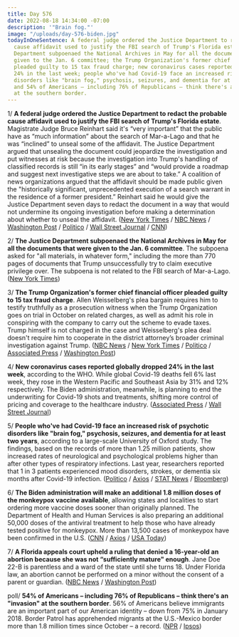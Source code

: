 ```yaml
---
title: Day 576
date: 2022-08-18 14:34:00 -07:00
description: '"Brain fog."'
image: "/uploads/day-576-biden.jpg"
todayInOneSentence: A federal judge ordered the Justice Department to redact the probable
  cause affidavit used to justify the FBI search of Trump's Florida estate; the Justice
  Department subpoenaed the National Archives in May for all the documents that were
  given to the Jan. 6 committee; the Trump Organization's former chief financial officer
  pleaded guilty to 15 tax fraud charge; new coronavirus cases reported globally dropped
  24% in the last week; people who've had Covid-19 face an increased risk of psychotic
  disorders like "brain fog," psychosis, seizures, and dementia for at least two years;
  and 54% of Americans – including 76% of Republicans – think there's an "invasion"
  at the southern border.
---
```


1/ **A federal judge ordered the Justice Department to redact the probable cause affidavit used to justify the FBI search of Trump's Florida estate**. Magistrate Judge Bruce Reinhart said it's “very important” that the public have as “much information” about the search of Mar-a-Lago and that he was “inclined” to unseal some of the affidavit. The Justice Department argued that unsealing the document could jeopardize the investigation and put witnesses at risk because the investigation into Trump's handling of classified records is still “in its early stages” and “would provide a roadmap and suggest next investigative steps we are about to take.” A coalition of news organizations argued that the affidavit should be made public given the "historically significant, unprecedented execution of a search warrant in the residence of a former president.” Reinhart said he would give the Justice Department seven days to redact the document in a way that would not undermine its ongoing investigation before making a determination about whether to unseal the affidavit. ([New York Times](https://www.nytimes.com/2022/08/18/us/politics/trump-fbi-affidavit-warrant.html) / [NBC News](https://www.nbcnews.com/politics/donald-trump/judge-orders-portions-mar-lago-search-affidavit-unsealed-rcna43688) / [Washington Post](https://www.washingtonpost.com/national-security/2022/08/18/trump-mar-a-lago-affidavit/) / [Politico](https://www.politico.com/news/2022/08/18/doj-battles-to-keep-warrant-details-secret-00052669) / [Wall Street Journal](https://www.wsj.com/articles/federal-judge-to-consider-unsealing-affidavit-that-led-to-mar-a-lago-search-11660819623?mod=breakingnews) / [CNN](https://www.cnn.com/politics/live-news/mar-a-lago-fbi-search-warrant-hearing/index.html))

2/ **The Justice Department subpoenaed the National Archives in May for all the documents that were given to the Jan. 6 committee**. The subpoena asked for "all materials, in whatever form," including the more than 770 pages of documents that Trump unsuccessfully try to claim executive privilege over. The subpoena is not related to the FBI search of Mar-a-Lago. ([New York Times](https://www.nytimes.com/2022/08/17/us/politics/jan-6-grand-jury-subpoena.html))

3/ **The Trump Organization's former chief financial officer pleaded guilty to 15 tax fraud charge**. Allen Weisselberg's plea bargain requires him to testify truthfully as a prosecution witness when the Trump Organization goes on trial in October on related charges, as well as admit his role in conspiring with the company to carry out the scheme to evade taxes. Trump himself is not charged in the case and Weisselberg's plea deal doesn't require him to cooperate in the district attorney’s broader criminal investigation against Trump. ([NBC News](https://www.nbcnews.com/politics/donald-trump/ex-trump-org-cfo-weisselberg-expected-plead-guilty-cooperate-company-t-rcna43679) / [New York Times](https://www.nytimes.com/2022/08/18/nyregion/weisselberg-trump-guilty-plea.html) / [Politico](https://www.politico.com/news/2022/08/18/top-trump-executive-pleads-guilty-to-fraud-in-new-york-00052638) / [Associated Press](https://apnews.com/article/allen-weisselberg-trump-cfo-plea-deal-e36dbd47ee3b0323e1fa102117718011) / [Washington Post](https://www.washingtonpost.com/nation/2022/08/18/weisselberg-trump-guilty-plea/))

4/ **New coronavirus cases reported globally dropped 24% in the last week**, according to the WHO. While global Covid-19 deaths fell 6% last week, they rose in the Western Pacific and Southeast Asia by 31% and 12% respectively. The Biden administration, meanwhile, is planning to end the underwriting for Covid-19 shots and treatments, shifting more control of pricing and coverage to the healthcare industry. ([Associated Press](https://apnews.com/article/covid-health-united-nations-world-organization-58422421ac4a2cfa459295d571783756) / [Wall Street Journal](https://www.wsj.com/articles/biden-administration-plans-for-end-of-covid-19-shot-treatment-coverage-11660838418?mod=hp_lead_pos4))

5/ **People who've had Covid-19 face an increased risk of psychotic disorders like "brain fog," psychosis, seizures, and dementia for at least two years**, according to a large-scale University of Oxford study. The findings, based on the records of more than 1.25 million patients, show increased rates of neurological and psychological problems higher than after other types of respiratory infections. Last year, researchers reported that 1 in 3 patients experienced mood disorders, strokes, or dementia six months after Covid-19 infection. ([Politico](https://www.politico.eu/article/covid-impair-brain-function-dementia-psychosis-anxiety-depression-large-study/) / [Axios](https://www.axios.com/2022/08/18/covid-brain-fog-dementia-risks-long-term-study) / [STAT News](https://www.statnews.com/2022/08/17/risk-of-brain-fog-and-other-conditions-persists-up-to-two-years-after-covid-infection/) / [Bloomberg](https://www.bloomberg.com/news/articles/2022-08-17/covid-s-harmful-effects-on-the-brain-reverberate-years-later?sref=MIBMEEoj))

6/ **The Biden administration will make an additional 1.8 million doses of the monkeypox vaccine available**, allowing states and localities to start ordering more vaccine doses sooner than originally planned. The Department of Health and Human Services is also preparing an additional 50,000 doses of the antiviral treatment to help those who have already tested positive for monkeypox. More than 13,500 cases of monkeypox have been confirmed in the U.S. ([CNN](https://www.cnn.com/2022/08/18/politics/monkeypox-vaccine-response-biden-administration/index.html) / [Axios](https://www.axios.com/2022/08/18/monkeypox-vaccine-distribution-new-doses) / [USA Today](https://www.usatoday.com/story/news/health/2022/08/18/monkeypox-vaccine-biden/10356080002/))

7/ **A Florida appeals court upheld a ruling that denied a 16-year-old an abortion because she was not “sufficiently mature" enough**. Jane Doe 22-B is parentless and a ward of the state until she turns 18. Under Florida law, an abortion cannot be performed on a minor without the consent of a parent or guardian. ([NBC News](https://www.nbcnews.com/news/us-news/florida-court-says-teen-not-mature-enough-abortion-rcna43344) / [Washington Post](https://www.washingtonpost.com/nation/2022/08/17/florida-teen-abortion-denied-mature/))

poll/ **54% of Americans – including 76% of Republicans – think there's an "invasion" at the southern border**. 56% of Americans believe immigrants are an important part of our American identity – down from 75% in January 2018. Border Patrol has apprehended migrants at the U.S.-Mexico border more than 1.8 million times since October – a record. ([NPR](https://www.npr.org/2022/08/18/1117953720/a-majority-of-americans-see-an-invasion-at-the-southern-border-npr-poll-finds) / [Ipsos](https://www.ipsos.com/en-us/news-polls/npr-immigration-perceptions-august-2022))
